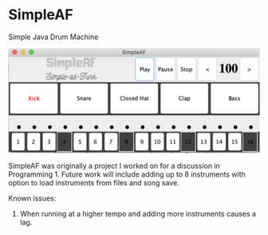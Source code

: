 # SimpleAF
Simple Java Drum Machine

![](Images/ScreenShot.png)

SimpleAF was originally a project I worked on for a discussion in Programming 1. Future work will include adding up to 8 instruments with option to load instruments from files and song save. 

Known issues:
1. When running at a higher tempo and adding more instruments causes a lag.
